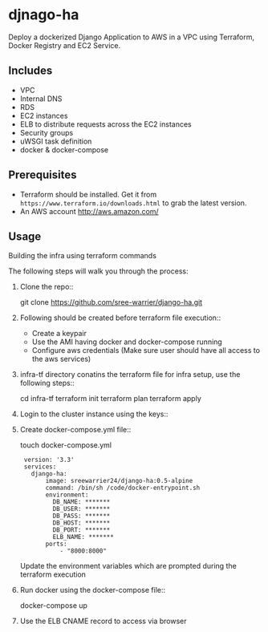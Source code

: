 # djnago-ha

Deploy a dockerized Django Application to AWS in a VPC using Terraform, Docker Registry and EC2 Service.


Includes
--------

* VPC
* Internal DNS
* RDS
* EC2 instances
* ELB to distribute requests across the EC2 instances
* Security groups
* uWSGI task definition
* docker & docker-compose


Prerequisites
-------------

* Terraform should be installed. Get it from `https://www.terraform.io/downloads.html` to grab the latest version.
* An AWS account http://aws.amazon.com/

Usage
-----

Building the infra using terraform commands

The following steps will walk you through the process:

1. Clone the repo::

      git clone https://github.com/sree-warrier/django-ha.git

2. Following should be created before terraform file execution::

    - Create a keypair
    - Use the AMI having docker and docker-compose running
    - Configure aws credentials (Make sure user should have all access to the aws services)

3. infra-tf directory conatins the terraform file for infra setup, use the following steps::

      cd infra-tf
      terraform init
      terraform plan
      terraform apply

4. Login to the cluster instance using the keys::

5. Create docker-compose.yml file::

    touch docker-compose.yml

        version: '3.3'
        services:
          django-ha:
              image: sreewarrier24/django-ha:0.5-alpine
              command: /bin/sh /code/docker-entrypoint.sh
              environment:
                DB_NAME: *******
                DB_USER: *******
                DB_PASS: *******
                DB_HOST: *******
                DB_PORT: *******
                ELB_NAME: *******
              ports:
                  - "8000:8000"

   Update the environment variables which are prompted during the terraform execution

6. Run docker using the docker-compose file::

      docker-compose up

7. Use the ELB CNAME record to access via browser
